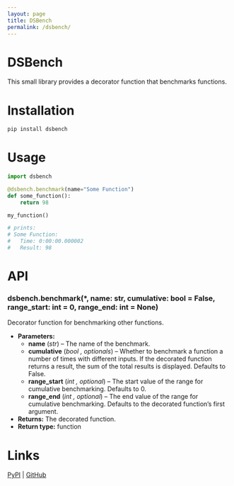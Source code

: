 ```yaml
---
layout: page
title: DSBench
permalink: /dsbench/
---
```


# DSBench

This small library provides a decorator function that benchmarks functions.

# Installation

```bash
pip install dsbench
```

# Usage

```python
import dsbench

@dsbench.benchmark(name="Some Function")
def some_function():
    return 98

my_function()

# prints:
# Some Function:
#   Time: 0:00:00.000002
#   Result: 98
```

# API

### dsbench.benchmark(\*, name: str, cumulative: bool = False, range_start: int = 0, range_end: int = None)

Decorator function for benchmarking other functions.

- **Parameters:**
  - **name** (_str_) – The name of the benchmark.
  - **cumulative** (_bool_ _,_ _optionals_) – Whether to benchmark a function a number of times with different inputs. If the decorated function returns a result, the sum of the total results is displayed. Defaults to False.
  - **range_start** (_int_ _,_ _optional_) – The start value of the range for cumulative benchmarking. Defaults to 0.
  - **range_end** (_int_ _,_ _optional_) – The end value of the range for cumulative benchmarking. Defaults to the decorated function’s first argument.
- **Returns:**
  The decorated function.
- **Return type:**
  function

# Links

[PyPI](https://pypi.org/project/dsbench/) | [GitHub](https://github.com/DemonicSavage/dsbench)
